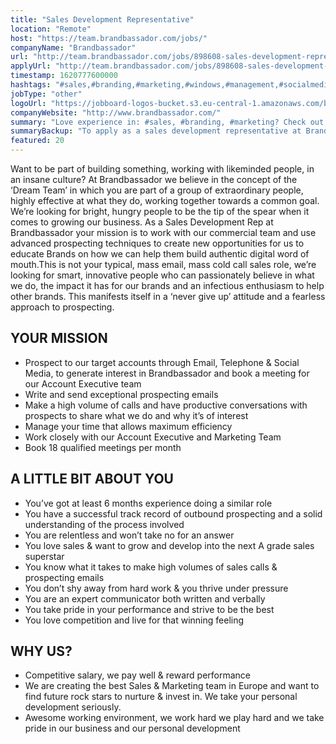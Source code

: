 ```yaml
---
title: "Sales Development Representative"
location: "Remote"
host: "https://team.brandbassador.com/jobs/"
companyName: "Brandbassador"
url: "http://team.brandbassador.com/jobs/898608-sales-development-representative"
applyUrl: "http://team.brandbassador.com/jobs/898608-sales-development-representative/applications/new?"
timestamp: 1620777600000
hashtags: "#sales,#branding,#marketing,#windows,#management,#socialmedia,#office"
jobType: "other"
logoUrl: "https://jobboard-logos-bucket.s3.eu-central-1.amazonaws.com/brandbassador"
companyWebsite: "http://www.brandbassador.com/"
summary: "Love experience in: #sales, #branding, #marketing? Check out this job post!"
summaryBackup: "To apply as a sales development representative at Brandbassador, you preferably need to have some knowledge of: #sales, #branding, #marketing."
featured: 20
---
```


Want to be part of building something, working with likeminded people, in an insane culture? At Brandbassador we believe in the concept of the ‘Dream Team’ in which you are part of a group of extraordinary people, highly effective at what they do, working together towards a common goal. We’re looking for bright, hungry people to be the tip of the spear when it comes to growing our business. As a Sales Development Rep at Brandbassador your mission is to work with our commercial team and use advanced prospecting techniques to create new opportunities for us to educate Brands on how we can help them build authentic digital word of mouth.This is not your typical, mass email, mass cold call sales role, we’re looking for smart, innovative people who can passionately believe in what we do, the impact it has for our brands and an infectious enthusiasm to help other brands. This manifests itself in a ‘never give up’ attitude and a fearless approach to prospecting.

## YOUR MISSION

*   Prospect to our target accounts through Email, Telephone & Social Media, to generate interest in Brandbassador and book a meeting for our Account Executive team
*   Write and send exceptional prospecting emails 
*   Make a high volume of calls and have productive conversations with prospects to share what we do and why it’s of interest 
*   Manage your time that allows maximum efficiency 
*   Work closely with our Account Executive and Marketing Team 
*   Book 18 qualified meetings per month

## A LITTLE BIT ABOUT YOU

*   You’ve got at least 6 months experience doing a similar role
*   You have a successful track record of outbound prospecting and a solid understanding of the process involved
*   You are relentless and won’t take no for an answer
*   You love sales & want to grow and develop into the next A grade sales superstar
*   You know what it takes to make high volumes of sales calls & prospecting emails
*   You don’t shy away from hard work & you thrive under pressure
*   You are an expert communicator both written and verbally
*   You take pride in your performance and strive to be the best
*   You love competition and live for that winning feeling

## WHY US?

*   Competitive salary, we pay well & reward performance
*   We are creating the best Sales & Marketing team in Europe and want to find future rock stars to nurture & invest in. We take your personal development seriously.
*   Awesome working environment, we work hard we play hard and we take pride in our business and our personal development
